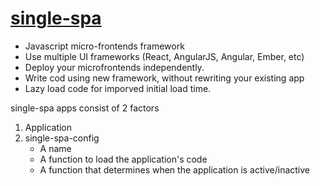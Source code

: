 # [single-spa](https://single-spa.js.org)
* Javascript micro-frontends framework
* Use multiple UI frameworks (React, AngularJS, Angular, Ember, etc)
* Deploy your microfrontends independently.
* Write cod using new framework, without rewriting your existing app
* Lazy load code for imporved initial load time.

single-spa apps consist of 2 factors
1. Application
2. single-spa-config
	* A name
	* A function to load the application's code
	* A function that determines when the application is active/inactive
<!--stackedit_data:
eyJoaXN0b3J5IjpbMjg5NDgwMDY2LDIwNzU4NDQ2MTldfQ==
-->